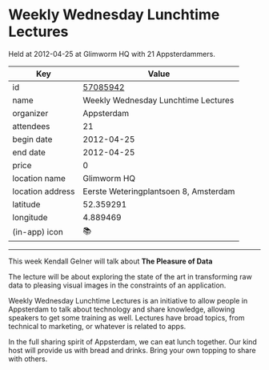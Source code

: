 # Weekly Wednesday Lunchtime Lectures
Held at 2012-04-25 at Glimworm HQ with 21 Appsterdammers.
        
|Key|Value
|---|---|
|id|[57085942](https://www.meetup.com/appsterdam/events/57085942/)|
|name|Weekly Wednesday Lunchtime Lectures|
|organizer|Appsterdam|
|attendees|21|
|begin date|2012-04-25|
|end date|2012-04-25|
|price|0|
|location name|Glimworm HQ|
|location address|Eerste Weteringplantsoen 8, Amsterdam|
|latitude|52.359291|
|longitude|4.889469|
|(in-app) icon|📚|

---

This week Kendall Gelner will talk about **The Pleasure of Data**

The lecture will be about exploring the state of the art in transforming raw data to pleasing visual images in the constraints of an application.

Weekly Wednesday Lunchtime Lectures is an initiative to allow people in Appsterdam to talk about technology and share knowledge, allowing speakers to get some training as well. Lectures have broad topics, from technical to marketing, or whatever is related to apps.

In the full sharing spirit of Appsterdam, we can eat lunch together. Our kind host will provide us with bread and drinks. Bring your own topping to share with others.


